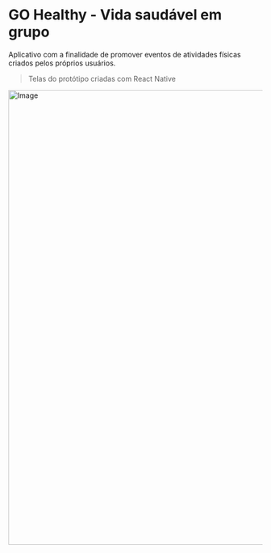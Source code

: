 # GO Healthy - Vida saudável em grupo

Aplicativo com a finalidade de promover eventos de atividades físicas criados pelos próprios usuários.

> Telas do protótipo criadas com React Native

<img src="https://raw.githubusercontent.com/dcalds/github-api-app/master/src/assets/srcsht.jpg" alt="Image" width="900" text-center>